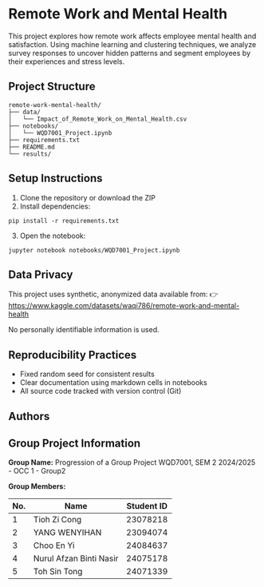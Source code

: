 # Remote Work and Mental Health

This project explores how remote work affects employee mental health and satisfaction. Using machine learning and clustering techniques, we analyze survey responses to uncover hidden patterns and segment employees by their experiences and stress levels.

## Project Structure

```
remote-work-mental-health/
├── data/
│   └── Impact_of_Remote_Work_on_Mental_Health.csv
├── notebooks/
│   └── WQD7001_Project.ipynb
├── requirements.txt
├── README.md
└── results/
```

## Setup Instructions

1. Clone the repository or download the ZIP
2. Install dependencies:
```
pip install -r requirements.txt
```
3. Open the notebook:
```
jupyter notebook notebooks/WQD7001_Project.ipynb
```

## Data Privacy

This project uses synthetic, anonymized data available from:
👉 https://www.kaggle.com/datasets/waqi786/remote-work-and-mental-health

No personally identifiable information is used.

## Reproducibility Practices

- Fixed random seed for consistent results
- Clear documentation using markdown cells in notebooks
- All source code tracked with version control (Git)

## Authors

## Group Project Information

**Group Name:** Progression of a Group Project WQD7001, SEM 2 2024/2025 - OCC 1 - Group2

**Group Members:**

| No. | Name                        | Student ID |
|-----|-----------------------------|------------|
| 1   | Tioh Zi Cong                | 23078218   |
| 2   | YANG WENYIHAN               | 23094074   |
| 3   | Choo En Yi                  | 24084637   |
| 4   | Nurul Afzan Binti Nasir     | 24075178   |
| 5   | Toh Sin Tong                | 24071339   |

